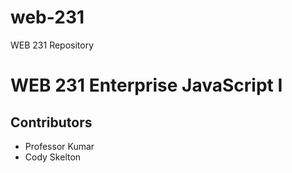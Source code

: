 # web-231
WEB 231 Repository

# WEB 231 Enterprise JavaScript I

## Contributors
* Professor Kumar
* Cody Skelton